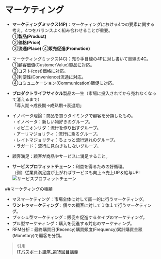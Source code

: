 # マーケティング  
* **マーケティングミックス(4P)**：マーケティングにおける4つの要素に関する考え。4つをバランスよく組み合わせることが重要。  
①**製品(Product)**  
②**価格(Price)**  
③**流通(Place)** 
④**販売促進(Promotion)**  
* マーケティングミックス(4C)：売り手目線の4Pに対し書いて目線の4C。  
①顧客価値(CustomerValue)製品に対応。  
②コスト(cost)価格に対応。  
③利便性(Convenience)流通に対応。  
④コミュニケーション(Communication)販促に対応。  

* **プロダクトライフサイクル**製品の一生（市場に投入されてから売れなくなって消えるまで）  
「導入期→成長期→成熟期→衰退期」  
* イノベータ理論：商品を買うタイミングで顧客を分類したもの。  
・イノベータ：新しい物好きのグループ。  
・オピニオンリダ：流行を作り出すグループ。  
・アーリマジョリティ：流行に乗るグループ。  
・レイトマジョリティ：ちょっと流行遅れのグループ。  
・ラガード：流行に見向きもしないグループ。  

* 顧客満足：顧客が商品やサービスに満足すること。  
* **サービスプロフィットチェーン**：利益を得るための好循環。  
（例）従業員満足度が上がればサービスも向上→売上UP＆給与UP!  
![サービスプロフィットチェーン](https://gyazo.com/df532e3f07f4a15bbeb9c4a664ab486c)  

##マーケティングの種類
* マスマーケティング：市場全体に対して画一的に行うマーケティング。
* **ワントゥマーケティング**：個々の顧客に対して１体１で行うマーケティング。
* プッシュ型マーケティング：販促を促進するタイプのマーケティング。
* プル型マーケティング：購入を促進する対応のマーケティング。
* RFM分析：最終購買日(Recency)購買頻度(Frequency)累計購買金額(Monetary)で顧客を分類。

> 引用  
[ITパスポート講座_第15回目講義](https://www.youtube.com/watch?v=frDPkuwOTGo&list=PLC9xywNMIf9jgTizhye6GyPjZcuPZ9ou5&index=16)   
